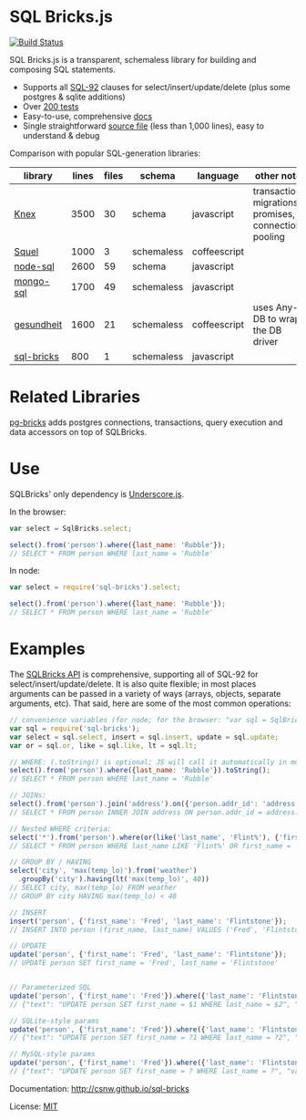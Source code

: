 # SQL Bricks.js

[![Build Status](https://travis-ci.org/CSNW/sql-bricks.png?branch=master)](https://travis-ci.org/CSNW/sql-bricks)

SQL Bricks.js is a transparent, schemaless library for building and composing SQL statements.

- Supports all [SQL-92](http://www.contrib.andrew.cmu.edu/~shadow/sql/sql1992.txt) clauses for select/insert/update/delete (plus some postgres & sqlite additions)
- Over [200 tests](http://csnw.github.io/sql-bricks/browser-tests.html)
- Easy-to-use, comprehensive [docs](http://csnw.github.io/sql-bricks)
- Single straightforward [source file](sql-bricks.js) (less than 1,000 lines), easy to understand & debug


Comparison with popular SQL-generation libraries:

library         | lines | files | schema       | language     | other notes  
--------------- | ----- | ----- | ------------ | --------     | --------------
[Knex][1]       | 3500  |    30 | schema       | javascript   | transactions, migrations, promises, connection pooling
[Squel][2]      | 1000  |     3 | schemaless   | coffeescript | 
[node-sql][3]   | 2600  |    59 | schema       | javascript   |
[mongo-sql][4]  | 1700  |    49 | schemaless   | javascript   | 
[gesundheit][5] | 1600  |    21 | schemaless   | coffeescript | uses Any-DB to wrap the DB driver
[sql-bricks][6] |  800  |     1 | schemaless   | javascript   |

[1]: https://github.com/tgriesser/knex
[2]: https://github.com/hiddentao/squel
[3]: https://github.com/brianc/node-sql
[4]: https://github.com/goodybag/mongo-sql
[5]: https://github.com/BetSmartMedia/gesundheit
[6]: https://github.com/CSNW/sql-bricks

# Related Libraries

[pg-bricks](https://github.com/Suor/pg-bricks) adds postgres connections, transactions, query execution and data accessors on top of SQLBricks.  

# Use

SQLBricks' only dependency is [Underscore.js](http://underscorejs.org/).

In the browser:

```javascript
var select = SqlBricks.select;

select().from('person').where({last_name: 'Rubble'});
// SELECT * FROM person WHERE last_name = 'Rubble'
```

In node:

```javascript
var select = require('sql-bricks').select;

select().from('person').where({last_name: 'Rubble'});
// SELECT * FROM person WHERE last_name = 'Rubble'
```

# Examples

The [SQLBricks API](http://csnw.github.io/sql-bricks/) is comprehensive, supporting all of SQL-92 for select/insert/update/delete. It is also quite flexible; in most places arguments can be passed in a variety of ways (arrays, objects, separate arguments, etc). That said, here are some of the most common operations:

```javascript
// convenience variables (for node; for the browser: "var sql = SqlBricks;")
var sql = require('sql-bricks');
var select = sql.select, insert = sql.insert, update = sql.update;
var or = sql.or, like = sql.like, lt = sql.lt;

// WHERE: (.toString() is optional; JS will call it automatically in most cases)
select().from('person').where({last_name: 'Rubble'}).toString();
// SELECT * FROM person WHERE last_name = 'Rubble'

// JOINs:
select().from('person').join('address').on({'person.addr_id': 'address.id'});
// SELECT * FROM person INNER JOIN address ON person.addr_id = address.id

// Nested WHERE criteria:
select('*').from('person').where(or(like('last_name', 'Flint%'), {'first_name': 'Fred'}));
// SELECT * FROM person WHERE last_name LIKE 'Flint%' OR first_name = 'Fred'

// GROUP BY / HAVING
select('city', 'max(temp_lo)').from('weather')
  .groupBy('city').having(lt('max(temp_lo)', 40))
// SELECT city, max(temp_lo) FROM weather
// GROUP BY city HAVING max(temp_lo) < 40

// INSERT
insert('person', {'first_name': 'Fred', 'last_name': 'Flintstone'});
// INSERT INTO person (first_name, last_name) VALUES ('Fred', 'Flintstone')

// UPDATE
update('person', {'first_name': 'Fred', 'last_name': 'Flintstone'});
// UPDATE person SET first_name = 'Fred', last_name = 'Flintstone'


// Parameterized SQL
update('person', {'first_name': 'Fred'}).where({'last_name': 'Flintstone'}).toParams();
// {"text": "UPDATE person SET first_name = $1 WHERE last_name = $2", "values": ["Fred", "Flintstone"]}

// SQLite-style params
update('person', {'first_name': 'Fred'}).where({'last_name': 'Flintstone'}).toParams({placeholder: '?%d'});
// {"text": "UPDATE person SET first_name = ?1 WHERE last_name = ?2", "values": ["Fred", "Flintstone"]}

// MySQL-style params
update('person', {'first_name': 'Fred'}).where({'last_name': 'Flintstone'}).toParams({placeholder: '?'});
// {"text": "UPDATE person SET first_name = ? WHERE last_name = ?", "values": ["Fred", "Flintstone"]}
```

Documentation: http://csnw.github.io/sql-bricks

License: [MIT](LICENSE.md)
